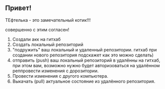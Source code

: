 ## Привет!

ТЕфтелька - это замечательный котик!!!

совершенно с этим согласен!

1. Создали акк на гитхаб
2. Создать локальный репозиторий
3. "подружить" ваш локальный и удаленный репозитории. гитхаб при создании нового репозитория подскажет как это можно сделать)
4. отправить (push) ваш локальный репозиторий в удалённы на гитхаб, при этом вам, возможно нужно будет авторизоваться на удалённом реппровести изменения с дорозитории.
5. Провести изменения с другого компьютера.
6. Выкачать (pull) актуальное состояние из удалённого репозитория.